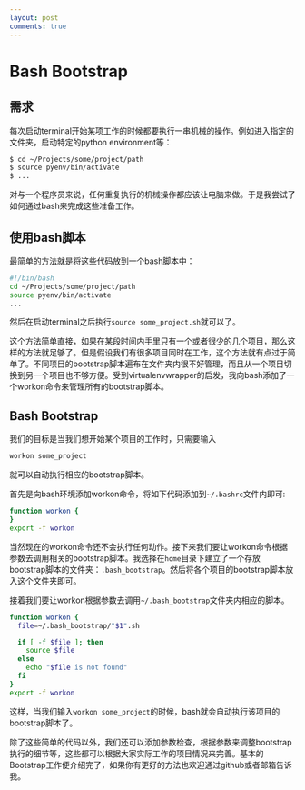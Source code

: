 ```yaml
---
layout: post
comments: true
---
```


Bash Bootstrap
==============

需求
----
每次启动terminal开始某项工作的时候都要执行一串机械的操作。例如进入指定的文件夹，启动特定的python environment等：

```bash
$ cd ~/Projects/some/project/path
$ source pyenv/bin/activate
$ ...
```

对与一个程序员来说，任何重复执行的机械操作都应该让电脑来做。于是我尝试了如何通过bash来完成这些准备工作。

使用bash脚本
-----------
最简单的方法就是将这些代码放到一个bash脚本中：

```bash
#!/bin/bash
cd ~/Projects/some/project/path
source pyenv/bin/activate
...
```

然后在启动terminal之后执行`source some_project.sh`就可以了。

这个方法简单直接，如果在某段时间内手里只有一个或者很少的几个项目，那么这样的方法就足够了。但是假设我们有很多项目同时在工作，这个方法就有点过于简单了。不同项目的bootstrap脚本遍布在文件夹内很不好管理，而且从一个项目切换到另一个项目也不够方便。受到virtualenvwrapper的启发，我向bash添加了一个workon命令来管理所有的bootstrap脚本。

Bash Bootstrap
--------------
我们的目标是当我们想开始某个项目的工作时，只需要输入

```bash
workon some_project
```

就可以自动执行相应的bootstrap脚本。

首先是向bash环境添加workon命令，将如下代码添加到`~/.bashrc`文件内即可:

```bash
function workon {
}
export -f workon
```

当然现在的workon命令还不会执行任何动作。接下来我们要让workon命令根据参数去调用相关的bootstrap脚本。我选择在`home`目录下建立了一个存放bootstrap脚本的文件夹：`.bash_bootstrap`。然后将各个项目的bootstrap脚本放入这个文件夹即可。

接着我们要让workon根据参数去调用`~/.bash_bootstrap`文件夹内相应的脚本。

```bash
function workon {
  file=~/.bash_bootstrap/"$1".sh

  if [ -f $file ]; then
    source $file
  else
    echo "$file is not found"
  fi
}
export -f workon
```

这样，当我们输入`workon some_project`的时候，bash就会自动执行该项目的bootstrap脚本了。

除了这些简单的代码以外，我们还可以添加参数检查，根据参数来调整bootstrap执行的细节等，这些都可以根据大家实际工作的项目情况来完善。基本的Bootstrap工作便介绍完了，如果你有更好的方法也欢迎通过github或者邮箱告诉我。
